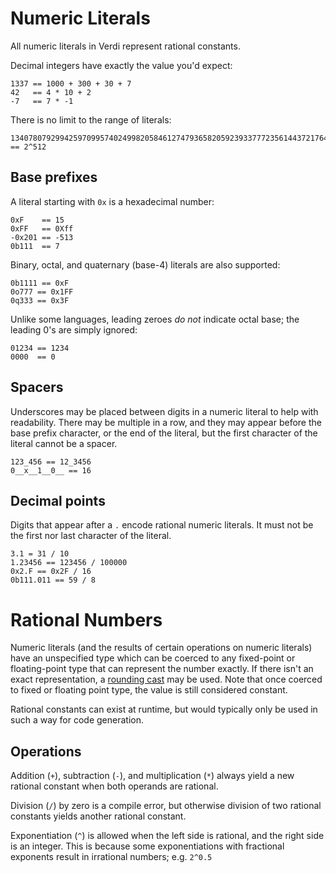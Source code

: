 # Numeric Literals
All numeric literals in Verdi represent rational constants.

Decimal integers have exactly the value you'd expect:
 ```verdi
 1337 == 1000 + 300 + 30 + 7
 42   == 4 * 10 + 2
 -7   == 7 * -1
``` 

There is no limit to the range of literals:
```verdi
13407807929942597099574024998205846127479365820592393377723561443721764030073546976801874298166903427690031858186486050853753882811946569946433649006084096 == 2^512
```

## Base prefixes

A literal starting with `0x` is a hexadecimal number:
```verdi
0xF    == 15
0xFF   == 0Xff
-0x201 == -513
0b111  == 7
```

Binary, octal, and quaternary (base-4) literals are also supported:
```verdi
0b1111 == 0xF
0o777 == 0x1FF
0q333 == 0x3F
```

Unlike some languages, leading zeroes _do not_ indicate octal base; the leading 0's are simply ignored:
```verdi
01234 == 1234
0000  == 0
```

## Spacers
Underscores may be placed between digits in a numeric literal to help with readability.  There may be multiple in a row, and they may appear before the base prefix character, or the end of the literal, but the first character of the literal cannot be a spacer.
```verdi
123_456 == 12_3456
0__x__1__0__ == 16
```

## Decimal points
Digits that appear after a `.` encode rational numeric literals.  It must not be the first nor last character of the literal.
```verdi
3.1 = 31 / 10
1.23456 == 123456 / 100000
0x2.F == 0x2F / 16
0b111.011 == 59 / 8
```

# Rational Numbers
Numeric literals (and the results of certain operations on numeric literals) have an unspecified type which can be coerced to any fixed-point or floating-point type that can represent the number exactly.  If there isn't an exact representation, a [rounding cast]() may be used.  Note that once coerced to fixed or floating point type, the value is still considered constant.

Rational constants can exist at runtime, but would typically only be used in such a way for code generation.

## Operations
Addition (`+`), subtraction (`-`), and multiplication (`*`) always yield a new rational constant when both operands are rational.

Division (`/`) by zero is a compile error, but otherwise division of two rational constants yields another rational constant.

Exponentiation (`^`) is allowed when the left side is rational, and the right side is an integer.  This is because some exponentiations with fractional exponents result in irrational numbers; e.g. `2^0.5`


